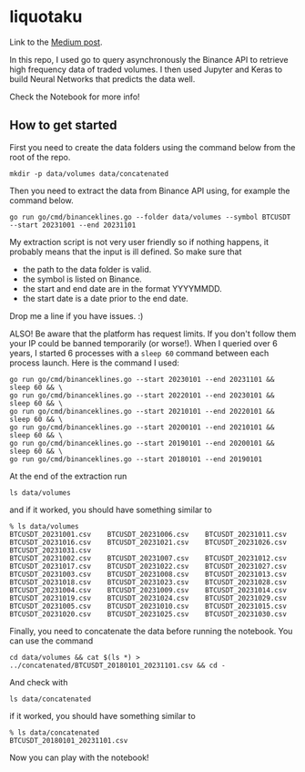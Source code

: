 # liquotaku

Link to the [Medium post](https://quantitative-modelling-for-fun.medium.com/a-physicist-view-on-ai-ii-time-series-in-finance-e868f7462d74).

In this repo, I used go to query asynchronously the Binance API to retrieve high frequency data of traded volumes. I then used Jupyter and Keras to build Neural Networks that predicts the data well.

Check the Notebook for more info!

## How to get started

First you need to create the data folders using the command below from the root of the repo.
```
mkdir -p data/volumes data/concatenated
```

Then you need to extract the data from Binance API using, for example the command below.
```
go run go/cmd/binanceklines.go --folder data/volumes --symbol BTCUSDT --start 20231001 --end 20231101
```

My extraction script is not very user friendly so if nothing happens, it probably means that the input is ill defined. So make sure that
- the path to the data folder is valid.
- the symbol is listed on Binance.
- the start and end date are in the format YYYYMMDD.
- the start date is a date prior to the end date.

Drop me a line if you have issues. :)

ALSO! Be aware that the platform has request limits. If you don't follow them your IP could be banned temporarily (or worse!). When I queried over 6 years, I started 6 processes with a `sleep 60` command between each process launch. Here is the command I used:
```
go run go/cmd/binanceklines.go --start 20230101 --end 20231101 && sleep 60 && \
go run go/cmd/binanceklines.go --start 20220101 --end 20230101 && sleep 60 && \
go run go/cmd/binanceklines.go --start 20210101 --end 20220101 && sleep 60 && \
go run go/cmd/binanceklines.go --start 20200101 --end 20210101 && sleep 60 && \
go run go/cmd/binanceklines.go --start 20190101 --end 20200101 && sleep 60 && \
go run go/cmd/binanceklines.go --start 20180101 --end 20190101
```

At the end of the extraction run
```
ls data/volumes
```
and if it worked, you should have something similar to
```
% ls data/volumes
BTCUSDT_20231001.csv    BTCUSDT_20231006.csv    BTCUSDT_20231011.csv    BTCUSDT_20231016.csv    BTCUSDT_20231021.csv    BTCUSDT_20231026.csv    BTCUSDT_20231031.csv
BTCUSDT_20231002.csv    BTCUSDT_20231007.csv    BTCUSDT_20231012.csv    BTCUSDT_20231017.csv    BTCUSDT_20231022.csv    BTCUSDT_20231027.csv
BTCUSDT_20231003.csv    BTCUSDT_20231008.csv    BTCUSDT_20231013.csv    BTCUSDT_20231018.csv    BTCUSDT_20231023.csv    BTCUSDT_20231028.csv
BTCUSDT_20231004.csv    BTCUSDT_20231009.csv    BTCUSDT_20231014.csv    BTCUSDT_20231019.csv    BTCUSDT_20231024.csv    BTCUSDT_20231029.csv
BTCUSDT_20231005.csv    BTCUSDT_20231010.csv    BTCUSDT_20231015.csv    BTCUSDT_20231020.csv    BTCUSDT_20231025.csv    BTCUSDT_20231030.csv
```
Finally, you need to concatenate the data before running the notebook. You can use the command
```
cd data/volumes && cat $(ls *) > ../concatenated/BTCUSDT_20180101_20231101.csv && cd -
```
And check with
```
ls data/concatenated 
```
if it worked, you should have something similar to
```
% ls data/concatenated 
BTCUSDT_20180101_20231101.csv
```

Now you can play with the notebook!
